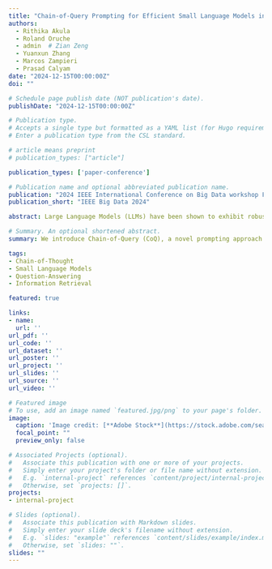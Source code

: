 ```yaml
---
title: "Chain-of-Query Prompting for Efficient Small Language Models in Multi-Hop Open-Domain Question Answering"
authors:
  - Rithika Akula
  - Roland Oruche
  - admin  # Zian Zeng
  - Yuanxun Zhang
  - Marcos Zampieri
  - Prasad Calyam
date: "2024-12-15T00:00:00Z"
doi: ""

# Schedule page publish date (NOT publication's date).
publishDate: "2024-12-15T00:00:00Z"

# Publication type.
# Accepts a single type but formatted as a YAML list (for Hugo requirements).
# Enter a publication type from the CSL standard. 

# article means preprint
# publication_types: ["article"] 

publication_types: ['paper-conference']

# Publication name and optional abbreviated publication name.
publication: "2024 IEEE International Conference on Big Data workshop From Theory to Practice: Workshop on Large Language and Foundation Models"
publication_short: "IEEE Big Data 2024"

abstract: Large Language Models (LLMs) have been shown to exhibit robust performance in multi-hop open-domain question- answering (ODQA), which is often attributed to a large number of parameters and various prompting formats. While smaller language models (LMs) offer a more cost-effective approach for real-world applications, these LMs are often challenged with maintaining factual responses in multi-hop ODQA settings. In this paper, we introduce a novel prompting approach viz., Chain-of-Query (CoQ), that is designed to enhance smaller LMs by decomposing complex queries into context-aware subqueries for robust ODQA in multi-hop settings. Our CoQ prompting approach creates an efficient pipeline that integrates a retriever with LMs for optimizing the retrieval process through multiple query generation, thereby adding external knowledge to the LM with a small amount of context. We validate our CoQ approach on benchmark datasets for multi-hop ODQA against large-scale LMs with state-of-the-art prompting formats. When evaluating our CoQ prompting approach for small-scale and large-scale LMs, the results demonstrate a significant increase in QA performance by up to 5.4% and 11.5%, respectively, thus, making it a valuable advancement for complex QA tasks.

# Summary. An optional shortened abstract.
summary: We introduce Chain-of-Query (CoQ), a novel prompting approach that enhances smaller language models (LMs) in multi-hop open-domain question answering (ODQA) by decomposing complex queries into context-aware subqueries, improving efficiency and factual accuracy. CoQ demonstrates up to 5.4% and 11.5% performance gains for small-scale and large-scale LMs, respectively, on benchmark datasets, making it a valuable solution for complex QA tasks.

tags:
- Chain-of-Thought
- Small Language Models
- Question-Answering
- Information Retrieval

featured: true

links:
- name: 
  url: ''
url_pdf: ''
url_code: ''
url_dataset: ''
url_poster: ''
url_project: ''
url_slides: ''
url_source: ''
url_video: ''

# Featured image
# To use, add an image named `featured.jpg/png` to your page's folder. 
image:
  caption: 'Image credit: [**Adobe Stock**](https://stock.adobe.com/search?k=argot)'
  focal_point: ""
  preview_only: false

# Associated Projects (optional).
#   Associate this publication with one or more of your projects.
#   Simply enter your project's folder or file name without extension.
#   E.g. `internal-project` references `content/project/internal-project/index.md`.
#   Otherwise, set `projects: []`.
projects:
- internal-project

# Slides (optional).
#   Associate this publication with Markdown slides.
#   Simply enter your slide deck's filename without extension.
#   E.g. `slides: "example"` references `content/slides/example/index.md`.
#   Otherwise, set `slides: ""`.
slides: ""
---
```


<!-- This work is driven by the results in my [previous paper](/publication/conference-paper/) on LLMs. -->

<!-- {{% callout note %}}
Create your slides in Markdown - click the *Slides* button to check out the example.
{{% /callout %}}

Add the publication's **full text** or **supplementary notes** here. You can use rich formatting such as including [code, math, and images](https://docs.hugoblox.com/content/writing-markdown-latex/). -->
